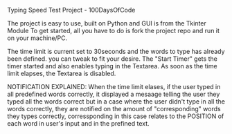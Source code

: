 Typing Speed Test Project - 100DaysOfCode

The project is easy to use, built on Python and GUI is from the Tkinter Module
To get started, all you have to do is fork the project repo and run it on your machine/PC.

The time limit is current set to 30seconds and the words to type has already been defined. you can tweak to fit your desire.
The "Start Timer" gets the timer started and also enables typing in the Textarea. As soon as the time limit elapses, the 
Textarea is disabled.

NOTIFICATION EXPLAINED:
When the time limit elases, if the user typed in all predefined words correctly, it displayed a mesaage telling the user they
typed all the words correct but in a case where the user didn't type in all the words correctly, they are notified on
the amount of "corresponding" words they types correctly, corressponding in this case relates to the POSITION of each word in 
user's input and in the prefined text.
